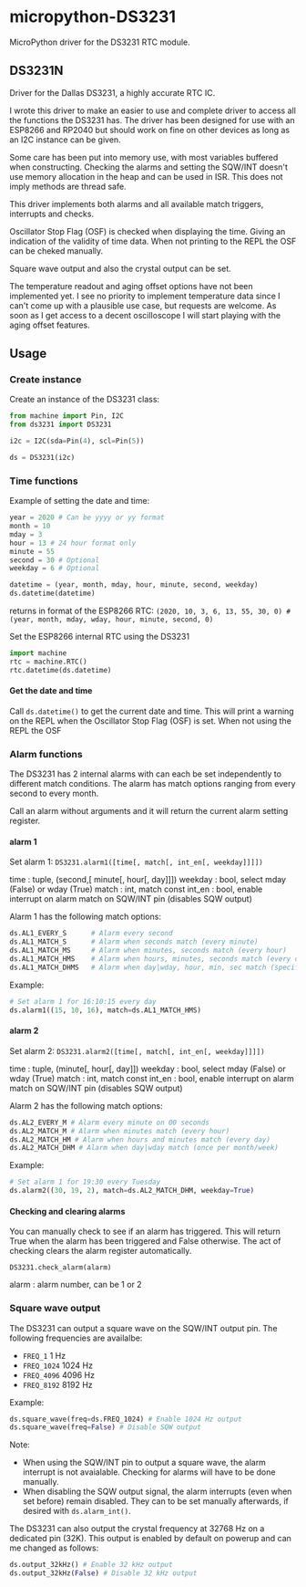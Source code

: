# micropython-DS3231
MicroPython driver for the DS3231 RTC module.

## DS3231N
Driver for the Dallas DS3231, a highly accurate RTC IC.

I wrote this driver to make an easier to use and complete driver to access all the functions the DS3231 has. The driver has been designed for use with an ESP8266 and RP2040 but should work on fine on other devices as long as an I2C instance can be given.

Some care has been put into memory use, with most variables buffered when constructing. Checking the alarms and setting the SQW/INT doesn't use memory allocation in the heap and can be used in ISR. This does not imply methods are thread safe.

This driver implements both alarms and all available match triggers, interrupts and checks.

Oscillator Stop Flag (OSF) is checked when displaying the time. Giving an indication of the validity of time data. When not printing to the REPL the OSF can be cheked manually.

Square wave output and also the crystal output can be set.

The temperature readout and aging offset options have not been implemented yet. I see no priority to implement temperature data since I can't come up with a plausible use case, but requests are welcome. As soon as I get access to a decent oscilloscope I will start playing with the aging offset features.

## Usage

### Create instance
Create an instance of the DS3231 class:

```python
from machine import Pin, I2C
from ds3231 import DS3231

i2c = I2C(sda=Pin(4), scl=Pin(5))

ds = DS3231(i2c)
```
### Time functions

Example of setting the date and time:
```python
year = 2020 # Can be yyyy or yy format
month = 10
mday = 3
hour = 13 # 24 hour format only
minute = 55
second = 30 # Optional
weekday = 6 # Optional

datetime = (year, month, mday, hour, minute, second, weekday)
ds.datetime(datetime)
```

returns in format of the ESP8266 RTC:
`(2020, 10, 3, 6, 13, 55, 30, 0) # (year, month, mday, wday, hour, minute, second, 0)`

Set the ESP8266 internal RTC using the DS3231
```python
import machine
rtc = machine.RTC()
rtc.datetime(ds.datetime)
```

#### Get the date and time
Call `ds.datetime()` to get the current date and time. This will print a warning on the REPL when the Oscillator Stop Flag (OSF) is set. When not using the REPL the OSF

### Alarm functions

The DS3231 has 2 internal alarms with can each be set independently to different match conditions.
The alarm has match options ranging from every second to every month.

Call an alarm without arguments and it will return the current alarm setting register.

#### alarm 1
Set alarm 1:
`DS3231.alarm1([time[, match[, int_en[, weekday]]]])`

time    : tuple, (second,[ minute[, hour[, day]]])
weekday : bool, select mday (False) or wday (True)
match   : int, match const
int_en  : bool, enable interrupt on alarm match on SQW/INT pin (disables SQW output)


Alarm 1 has the following match options:
```python
ds.AL1_EVERY_S      # Alarm every second
ds.AL1_MATCH_S      # Alarm when seconds match (every minute)
ds.AL1_MATCH_MS     # Alarm when minutes, seconds match (every hour)
ds.AL1_MATCH_HMS    # Alarm when hours, minutes, seconds match (every day)
ds.AL1_MATCH_DHMS   # Alarm when day|wday, hour, min, sec match (specific wday / mday) (once per month/week)
```

Example:
```python
# Set alarm 1 for 16:10:15 every day
ds.alarm1((15, 10, 16), match=ds.AL1_MATCH_HMS)
```

#### alarm 2
Set alarm 2:
`DS3231.alarm2([time[, match[, int_en[, weekday]]]])`

time    : tuple, (minute[, hour[, day]])
weekday : bool, select mday (False) or wday (True)
match   : int, match const
int_en  : bool, enable interrupt on alarm match on SQW/INT pin (disables SQW output)


Alarm 2 has the following match options:
```python
ds.AL2_EVERY_M # Alarm every minute on 00 seconds
ds.AL2_MATCH_M # Alarm when minutes match (every hour)
ds.AL2_MATCH_HM # Alarm when hours and minutes match (every day)
ds.AL2_MATCH_DHM # Alarm when day|wday match (once per month/week)
```

Example:
```python
# Set alarm 1 for 19:30 every Tuesday
ds.alarm2((30, 19, 2), match=ds.AL2_MATCH_DHM, weekday=True)
```

#### Checking and clearing alarms
You can manually check to see if an alarm has triggered. This will return True when the alarm has been triggered and False otherwise. The act of checking clears the alarm register automatically.

`DS3231.check_alarm(alarm)`

alarm : alarm number, can be 1 or 2

### Square wave output
The DS3231 can output a square wave on the SQW/INT output pin. The following frequencies are availalbe:
* `FREQ_1`       1 Hz
* `FREQ_1024` 1024 Hz
* `FREQ_4096` 4096 Hz
* `FREQ_8192` 8192 Hz

Example:
```python
ds.square_wave(freq=ds.FREQ_1024) # Enable 1024 Hz output
ds.square_wave(freq=False) # Disable SQW output
```

Note:
* When using the SQW/INT pin to output a square wave, the alarm interrupt is not avaialable. Checking for alarms will have to be done manually.
* When disabling the SQW output signal, the alarm interrupts (even when set before) remain disabled. They can to be set manually afterwards, if desired with `ds.alarm_int()`.

The DS3231 can also output the crystal frequency at 32768 Hz on a dedicated pin (32K). This output is enabled by default on powerup and can me changed as follows:

```python
ds.output_32kHz() # Enable 32 kHz output
ds.output_32kHz(False) # Disable 32 kHz output
```

